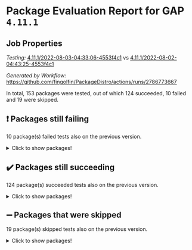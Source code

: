 # Package Evaluation Report for GAP `4.11.1`

## Job Properties

*Testing:* [4.11.1/2022-08-03-04:33:06-4553f4c1](https://github.com/fingolfin/PackageDistro/blob/data/reports/4.11.1/2022-08-03-04:33:06-4553f4c1) vs [4.11.1/2022-08-02-04:43:25-4553f4c1](https://github.com/fingolfin/PackageDistro/blob/data/reports/4.11.1/2022-08-02-04:43:25-4553f4c1)

*Generated by Workflow:* https://github.com/fingolfin/PackageDistro/actions/runs/2786773667

In total, 153 packages were tested, out of which 124 succeeded, 10 failed and 19 were skipped.

## :exclamation: Packages still failing

10 package(s) failed tests also on the previous version.
<details><summary>Click to show packages!</summary>

- atlasrep 2.1.2 [(failure)](https://github.com/fingolfin/PackageDistro/runs/7644788075?check_suite_focus=true)
- ctbllib 1.3.4 [(failure)](https://github.com/fingolfin/PackageDistro/runs/7644789161?check_suite_focus=true)
- cvec 2.7.5 [(failure)](https://github.com/fingolfin/PackageDistro/runs/7644789321?check_suite_focus=true)
- francy 1.2.4 [(failure)](https://github.com/fingolfin/PackageDistro/runs/7644790610?check_suite_focus=true)
- hap 1.46 [(failure)](https://github.com/fingolfin/PackageDistro/runs/7644791281?check_suite_focus=true)
- orb 4.8.5 [(failure)](https://github.com/fingolfin/PackageDistro/runs/7644793294?check_suite_focus=true)
- packagemanager 1.2 [(failure)](https://github.com/fingolfin/PackageDistro/runs/7644793357?check_suite_focus=true)
- recog 1.3.2 [(failure)](https://github.com/fingolfin/PackageDistro/runs/7644793951?check_suite_focus=true)
- semigroups 4.0.0 [(failure)](https://github.com/fingolfin/PackageDistro/runs/7644794221?check_suite_focus=true)
- wedderga 4.10.2 [(failure)](https://github.com/fingolfin/PackageDistro/runs/7644795829?check_suite_focus=true)
</details>

## :heavy_check_mark: Packages still succeeding

124 package(s) succeeded tests also on the previous version.
<details><summary>Click to show packages!</summary>

- ace 5.4 [(success)](https://github.com/fingolfin/PackageDistro/runs/7644787592?check_suite_focus=true)
- aclib 1.3.2 [(success)](https://github.com/fingolfin/PackageDistro/runs/7644787670?check_suite_focus=true)
- agt 0.2 [(success)](https://github.com/fingolfin/PackageDistro/runs/7644787792?check_suite_focus=true)
- alnuth 3.2.1 [(success)](https://github.com/fingolfin/PackageDistro/runs/7644787875?check_suite_focus=true)
- anupq 3.2.6 [(success)](https://github.com/fingolfin/PackageDistro/runs/7644787982?check_suite_focus=true)
- autodoc 2022.07.10 [(success)](https://github.com/fingolfin/PackageDistro/runs/7644788146?check_suite_focus=true)
- automata 1.15 [(success)](https://github.com/fingolfin/PackageDistro/runs/7644788208?check_suite_focus=true)
- automgrp 1.3.2 [(success)](https://github.com/fingolfin/PackageDistro/runs/7644788273?check_suite_focus=true)
- autpgrp 1.10.2 [(success)](https://github.com/fingolfin/PackageDistro/runs/7644788352?check_suite_focus=true)
- cap 2022.06-05 [(success)](https://github.com/fingolfin/PackageDistro/runs/7644788410?check_suite_focus=true)
- caratinterface 2.3.4 [(success)](https://github.com/fingolfin/PackageDistro/runs/7644788465?check_suite_focus=true)
- cddinterface 2020.06.24 [(success)](https://github.com/fingolfin/PackageDistro/runs/7644788547?check_suite_focus=true)
- circle 1.6.5 [(success)](https://github.com/fingolfin/PackageDistro/runs/7644788611?check_suite_focus=true)
- classicpres 1.22 [(success)](https://github.com/fingolfin/PackageDistro/runs/7644788685?check_suite_focus=true)
- cohomolo 1.6.10 [(success)](https://github.com/fingolfin/PackageDistro/runs/7644788726?check_suite_focus=true)
- congruence 1.2.4 [(success)](https://github.com/fingolfin/PackageDistro/runs/7644788796?check_suite_focus=true)
- corelg 1.56 [(success)](https://github.com/fingolfin/PackageDistro/runs/7644788852?check_suite_focus=true)
- crime 1.6 [(success)](https://github.com/fingolfin/PackageDistro/runs/7644788909?check_suite_focus=true)
- crisp 1.4.5 [(success)](https://github.com/fingolfin/PackageDistro/runs/7644788975?check_suite_focus=true)
- crypting 0.10 [(success)](https://github.com/fingolfin/PackageDistro/runs/7644789016?check_suite_focus=true)
- cryst 4.1.25 [(success)](https://github.com/fingolfin/PackageDistro/runs/7644789061?check_suite_focus=true)
- crystcat 1.1.10 [(success)](https://github.com/fingolfin/PackageDistro/runs/7644789124?check_suite_focus=true)
- cubefree 1.19 [(success)](https://github.com/fingolfin/PackageDistro/runs/7644789227?check_suite_focus=true)
- curlinterface 2.2.2 [(success)](https://github.com/fingolfin/PackageDistro/runs/7644789272?check_suite_focus=true)
- datastructures 0.2.7 [(success)](https://github.com/fingolfin/PackageDistro/runs/7644789369?check_suite_focus=true)
- deepthought 1.0.5 [(success)](https://github.com/fingolfin/PackageDistro/runs/7644789417?check_suite_focus=true)
- design 1.7 [(success)](https://github.com/fingolfin/PackageDistro/runs/7644789471?check_suite_focus=true)
- difsets 2.3.1 [(success)](https://github.com/fingolfin/PackageDistro/runs/7644789542?check_suite_focus=true)
- digraphs 1.5.3 [(success)](https://github.com/fingolfin/PackageDistro/runs/7644789644?check_suite_focus=true)
- edim 1.3.5 [(success)](https://github.com/fingolfin/PackageDistro/runs/7644789745?check_suite_focus=true)
- example 4.3.2 [(success)](https://github.com/fingolfin/PackageDistro/runs/7644789904?check_suite_focus=true)
- factint 1.6.3 [(success)](https://github.com/fingolfin/PackageDistro/runs/7644789990?check_suite_focus=true)
- ferret 1.0.8 [(success)](https://github.com/fingolfin/PackageDistro/runs/7644790082?check_suite_focus=true)
- fga 1.4.0 [(success)](https://github.com/fingolfin/PackageDistro/runs/7644790190?check_suite_focus=true)
- fining 1.5 [(success)](https://github.com/fingolfin/PackageDistro/runs/7644790241?check_suite_focus=true)
- float 1.0.3 [(success)](https://github.com/fingolfin/PackageDistro/runs/7644790294?check_suite_focus=true)
- format 1.4.3 [(success)](https://github.com/fingolfin/PackageDistro/runs/7644790350?check_suite_focus=true)
- forms 1.2.8 [(success)](https://github.com/fingolfin/PackageDistro/runs/7644790413?check_suite_focus=true)
- fplsa 1.2.5 [(success)](https://github.com/fingolfin/PackageDistro/runs/7644790476?check_suite_focus=true)
- fr 2.4.8 [(success)](https://github.com/fingolfin/PackageDistro/runs/7644790546?check_suite_focus=true)
- fwtree 1.3 [(success)](https://github.com/fingolfin/PackageDistro/runs/7644790683?check_suite_focus=true)
- gbnp 1.0.5 [(success)](https://github.com/fingolfin/PackageDistro/runs/7644790749?check_suite_focus=true)
- generalizedmorphismsforcap 2022.05-01 [(success)](https://github.com/fingolfin/PackageDistro/runs/7644790810?check_suite_focus=true)
- genss 1.6.7 [(success)](https://github.com/fingolfin/PackageDistro/runs/7644790855?check_suite_focus=true)
- gradedringforhomalg 2022.07-01 [(success)](https://github.com/fingolfin/PackageDistro/runs/7644790913?check_suite_focus=true)
- grape 4.8.5 [(success)](https://github.com/fingolfin/PackageDistro/runs/7644790974?check_suite_focus=true)
- groupoids 1.69 [(success)](https://github.com/fingolfin/PackageDistro/runs/7644791048?check_suite_focus=true)
- grpconst 2.6.2 [(success)](https://github.com/fingolfin/PackageDistro/runs/7644791129?check_suite_focus=true)
- guarana 0.96.3 [(success)](https://github.com/fingolfin/PackageDistro/runs/7644791185?check_suite_focus=true)
- guava 3.16 [(success)](https://github.com/fingolfin/PackageDistro/runs/7644791236?check_suite_focus=true)
- hapcryst 0.1.15 [(success)](https://github.com/fingolfin/PackageDistro/runs/7644791357?check_suite_focus=true)
- hecke 1.5.3 [(success)](https://github.com/fingolfin/PackageDistro/runs/7644791419?check_suite_focus=true)
- help 3.5 [(success)](https://github.com/fingolfin/PackageDistro/runs/7644791476?check_suite_focus=true)
- idrel 2.44 [(success)](https://github.com/fingolfin/PackageDistro/runs/7644791533?check_suite_focus=true)
- images 1.3.1 [(success)](https://github.com/fingolfin/PackageDistro/runs/7644791592?check_suite_focus=true)
- intpic 0.3.0 [(success)](https://github.com/fingolfin/PackageDistro/runs/7644791656?check_suite_focus=true)
- io 4.7.2 [(success)](https://github.com/fingolfin/PackageDistro/runs/7644791720?check_suite_focus=true)
- irredsol 1.4.3 [(success)](https://github.com/fingolfin/PackageDistro/runs/7644791790?check_suite_focus=true)
- json 2.1.0 [(success)](https://github.com/fingolfin/PackageDistro/runs/7644791831?check_suite_focus=true)
- jupyterkernel 1.4.1 [(success)](https://github.com/fingolfin/PackageDistro/runs/7644791881?check_suite_focus=true)
- jupyterviz 1.5.1 [(success)](https://github.com/fingolfin/PackageDistro/runs/7644791920?check_suite_focus=true)
- kan 1.34 [(success)](https://github.com/fingolfin/PackageDistro/runs/7644791983?check_suite_focus=true)
- kbmag 1.5.9 [(success)](https://github.com/fingolfin/PackageDistro/runs/7644792023?check_suite_focus=true)
- laguna 3.9.5 [(success)](https://github.com/fingolfin/PackageDistro/runs/7644792065?check_suite_focus=true)
- liealgdb 2.2.1 [(success)](https://github.com/fingolfin/PackageDistro/runs/7644792110?check_suite_focus=true)
- liepring 2.6 [(success)](https://github.com/fingolfin/PackageDistro/runs/7644792151?check_suite_focus=true)
- liering 2.4.2 [(success)](https://github.com/fingolfin/PackageDistro/runs/7644792193?check_suite_focus=true)
- linearalgebraforcap 2022.06-03 [(success)](https://github.com/fingolfin/PackageDistro/runs/7644792242?check_suite_focus=true)
- loops 3.4.2 [(success)](https://github.com/fingolfin/PackageDistro/runs/7644792297?check_suite_focus=true)
- lpres 1.0.3 [(success)](https://github.com/fingolfin/PackageDistro/runs/7644792335?check_suite_focus=true)
- majoranaalgebras 1.4 [(success)](https://github.com/fingolfin/PackageDistro/runs/7644792390?check_suite_focus=true)
- mapclass 1.4.5 [(success)](https://github.com/fingolfin/PackageDistro/runs/7644792457?check_suite_focus=true)
- matgrp 0.64 [(success)](https://github.com/fingolfin/PackageDistro/runs/7644792541?check_suite_focus=true)
- modisom 2.5.2 [(success)](https://github.com/fingolfin/PackageDistro/runs/7644792627?check_suite_focus=true)
- modulepresentationsforcap 2022.05-03 [(success)](https://github.com/fingolfin/PackageDistro/runs/7644792689?check_suite_focus=true)
- monoidalcategories 2022.06-07 [(success)](https://github.com/fingolfin/PackageDistro/runs/7644792755?check_suite_focus=true)
- nconvex 2020.11-04 [(success)](https://github.com/fingolfin/PackageDistro/runs/7644792802?check_suite_focus=true)
- nilmat 1.4.1 [(success)](https://github.com/fingolfin/PackageDistro/runs/7644792856?check_suite_focus=true)
- nock 1.5 [(success)](https://github.com/fingolfin/PackageDistro/runs/7644792923?check_suite_focus=true)
- normalizinterface 1.3.3 [(success)](https://github.com/fingolfin/PackageDistro/runs/7644792984?check_suite_focus=true)
- nq 2.5.8 [(success)](https://github.com/fingolfin/PackageDistro/runs/7644793079?check_suite_focus=true)
- numericalsgps 1.3.1 [(success)](https://github.com/fingolfin/PackageDistro/runs/7644793156?check_suite_focus=true)
- openmath 11.5.1 [(success)](https://github.com/fingolfin/PackageDistro/runs/7644793240?check_suite_focus=true)
- patternclass 2.4.2 [(success)](https://github.com/fingolfin/PackageDistro/runs/7644793406?check_suite_focus=true)
- permut 2.0.4 [(success)](https://github.com/fingolfin/PackageDistro/runs/7644793465?check_suite_focus=true)
- polenta 1.3.10 [(success)](https://github.com/fingolfin/PackageDistro/runs/7644793521?check_suite_focus=true)
- polymaking 0.8.6 [(success)](https://github.com/fingolfin/PackageDistro/runs/7644793570?check_suite_focus=true)
- primgrp 3.4.2 [(success)](https://github.com/fingolfin/PackageDistro/runs/7644793621?check_suite_focus=true)
- profiling 2.5.0 [(success)](https://github.com/fingolfin/PackageDistro/runs/7644793671?check_suite_focus=true)
- qpa 1.33 [(success)](https://github.com/fingolfin/PackageDistro/runs/7644793723?check_suite_focus=true)
- quagroup 1.8.3 [(success)](https://github.com/fingolfin/PackageDistro/runs/7644793767?check_suite_focus=true)
- radiroot 2.9 [(success)](https://github.com/fingolfin/PackageDistro/runs/7644793805?check_suite_focus=true)
- rcwa 4.7.0 [(success)](https://github.com/fingolfin/PackageDistro/runs/7644793846?check_suite_focus=true)
- rds 1.8 [(success)](https://github.com/fingolfin/PackageDistro/runs/7644793899?check_suite_focus=true)
- repndecomp 1.2.1 [(success)](https://github.com/fingolfin/PackageDistro/runs/7644794007?check_suite_focus=true)
- repsn 3.1.0 [(success)](https://github.com/fingolfin/PackageDistro/runs/7644794072?check_suite_focus=true)
- resclasses 4.7.3 [(success)](https://github.com/fingolfin/PackageDistro/runs/7644794123?check_suite_focus=true)
- scscp 2.3.1 [(success)](https://github.com/fingolfin/PackageDistro/runs/7644794172?check_suite_focus=true)
- sglppow 2.2 [(success)](https://github.com/fingolfin/PackageDistro/runs/7644794276?check_suite_focus=true)
- sgpviz 0.999.5 [(success)](https://github.com/fingolfin/PackageDistro/runs/7644794334?check_suite_focus=true)
- simpcomp 2.1.14 [(success)](https://github.com/fingolfin/PackageDistro/runs/7644794394?check_suite_focus=true)
- singular 2020.12.18 [(success)](https://github.com/fingolfin/PackageDistro/runs/7644794435?check_suite_focus=true)
- sla 1.5.3 [(success)](https://github.com/fingolfin/PackageDistro/runs/7644794491?check_suite_focus=true)
- smallgrp 1.5 [(success)](https://github.com/fingolfin/PackageDistro/runs/7644794536?check_suite_focus=true)
- smallsemi 0.6.13 [(success)](https://github.com/fingolfin/PackageDistro/runs/7644794578?check_suite_focus=true)
- sonata 2.9.4 [(success)](https://github.com/fingolfin/PackageDistro/runs/7644794630?check_suite_focus=true)
- sophus 1.25 [(success)](https://github.com/fingolfin/PackageDistro/runs/7644794673?check_suite_focus=true)
- spinsym 1.5.2 [(success)](https://github.com/fingolfin/PackageDistro/runs/7644794726?check_suite_focus=true)
- symbcompcc 1.3.2 [(success)](https://github.com/fingolfin/PackageDistro/runs/7644794795?check_suite_focus=true)
- thelma 1.3 [(success)](https://github.com/fingolfin/PackageDistro/runs/7644794845?check_suite_focus=true)
- tomlib 1.2.9 [(success)](https://github.com/fingolfin/PackageDistro/runs/7644794897?check_suite_focus=true)
- toric 1.9.5 [(success)](https://github.com/fingolfin/PackageDistro/runs/7644794948?check_suite_focus=true)
- toricvarieties 2022.07.13 [(success)](https://github.com/fingolfin/PackageDistro/runs/7644795002?check_suite_focus=true)
- transgrp 3.6.3 [(success)](https://github.com/fingolfin/PackageDistro/runs/7644795048?check_suite_focus=true)
- ugaly 4.0.3 [(success)](https://github.com/fingolfin/PackageDistro/runs/7644795105?check_suite_focus=true)
- unipot 1.5 [(success)](https://github.com/fingolfin/PackageDistro/runs/7644795227?check_suite_focus=true)
- unitlib 4.1.0 [(success)](https://github.com/fingolfin/PackageDistro/runs/7644795349?check_suite_focus=true)
- utils 0.74 [(success)](https://github.com/fingolfin/PackageDistro/runs/7644795492?check_suite_focus=true)
- uuid 0.7 [(success)](https://github.com/fingolfin/PackageDistro/runs/7644795630?check_suite_focus=true)
- walrus 0.9991 [(success)](https://github.com/fingolfin/PackageDistro/runs/7644795725?check_suite_focus=true)
- xmod 2.88 [(success)](https://github.com/fingolfin/PackageDistro/runs/7644795906?check_suite_focus=true)
- xmodalg 1.22 [(success)](https://github.com/fingolfin/PackageDistro/runs/7644795968?check_suite_focus=true)
- yangbaxter 0.10.0 [(success)](https://github.com/fingolfin/PackageDistro/runs/7644796046?check_suite_focus=true)
- zeromqinterface 0.14 [(success)](https://github.com/fingolfin/PackageDistro/runs/7644796106?check_suite_focus=true)
</details>

## :heavy_minus_sign: Packages that were skipped

19 package(s) skipped tests also on the previous version.
<details><summary>Click to show packages!</summary>

- 4ti2interface 2022.03-01 [(skipped)](https://github.com/fingolfin/PackageDistro/runs/7644679739?check_suite_focus=true)
- browse 1.8.14 [(skipped)](https://github.com/fingolfin/PackageDistro/runs/7644679739?check_suite_focus=true)
- examplesforhomalg 2022.03-01 [(skipped)](https://github.com/fingolfin/PackageDistro/runs/7644679739?check_suite_focus=true)
- gapdoc 1.6.5 [(skipped)](https://github.com/fingolfin/PackageDistro/runs/7644679739?check_suite_focus=true)
- gauss 2022.03-01 [(skipped)](https://github.com/fingolfin/PackageDistro/runs/7644679739?check_suite_focus=true)
- gaussforhomalg 2022.03-01 [(skipped)](https://github.com/fingolfin/PackageDistro/runs/7644679739?check_suite_focus=true)
- gradedmodules 2022.03-01 [(skipped)](https://github.com/fingolfin/PackageDistro/runs/7644679739?check_suite_focus=true)
- homalg 2022.03-01 [(skipped)](https://github.com/fingolfin/PackageDistro/runs/7644679739?check_suite_focus=true)
- homalgtocas 2022.07-01 [(skipped)](https://github.com/fingolfin/PackageDistro/runs/7644679739?check_suite_focus=true)
- io_forhomalg 2022.03-01 [(skipped)](https://github.com/fingolfin/PackageDistro/runs/7644679739?check_suite_focus=true)
- itc 1.5.1 [(skipped)](https://github.com/fingolfin/PackageDistro/runs/7644679739?check_suite_focus=true)
- localizeringforhomalg 2022.03-01 [(skipped)](https://github.com/fingolfin/PackageDistro/runs/7644679739?check_suite_focus=true)
- matricesforhomalg 2022.06-01 [(skipped)](https://github.com/fingolfin/PackageDistro/runs/7644679739?check_suite_focus=true)
- modules 2022.03-01 [(skipped)](https://github.com/fingolfin/PackageDistro/runs/7644679739?check_suite_focus=true)
- polycyclic 2.16 [(skipped)](https://github.com/fingolfin/PackageDistro/runs/7644679739?check_suite_focus=true)
- ringsforhomalg 2022.07-01 [(skipped)](https://github.com/fingolfin/PackageDistro/runs/7644679739?check_suite_focus=true)
- sco 2022.03-01 [(skipped)](https://github.com/fingolfin/PackageDistro/runs/7644679739?check_suite_focus=true)
- toolsforhomalg 2022.05-01 [(skipped)](https://github.com/fingolfin/PackageDistro/runs/7644679739?check_suite_focus=true)
- xgap 4.31 [(skipped)](https://github.com/fingolfin/PackageDistro/runs/7644679739?check_suite_focus=true)
</details>

